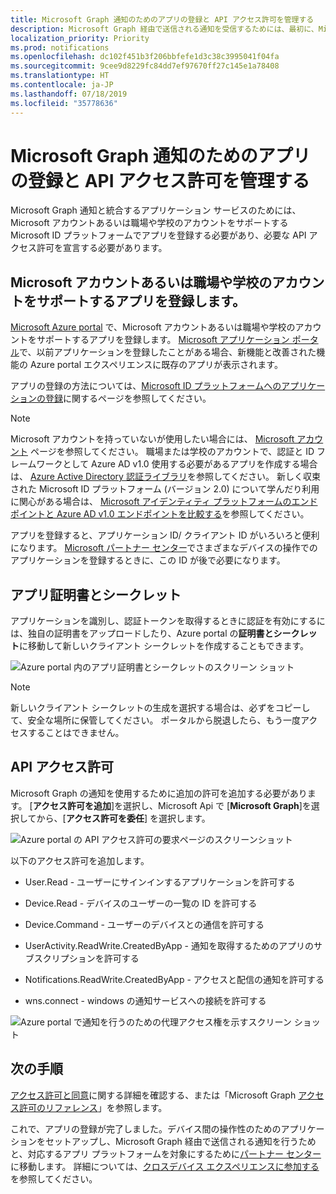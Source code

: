 ```yaml
---
title: Microsoft Graph 通知のためのアプリの登録と API アクセス許可を管理する
description: Microsoft Graph 経由で送信される通知を受信するためには、最初に、Microsoft Azure portal でアプリケーションを登録する必要があります。
localization_priority: Priority
ms.prod: notifications
ms.openlocfilehash: dc102f451b3f206bbfefe1d3c38c3995041f04fa
ms.sourcegitcommit: 9cee9d8229fc84dd7ef97670ff27c145e1a78408
ms.translationtype: HT
ms.contentlocale: ja-JP
ms.lasthandoff: 07/18/2019
ms.locfileid: "35778636"
---
```

# <a name="manage-app-registration-and-api-permission-for-microsoft-graph-notifications"></a>Microsoft Graph 通知のためのアプリの登録と API アクセス許可を管理する

Microsoft Graph 通知と統合するアプリケーション サービスのためには、Microsoft アカウントあるいは職場や学校のアカウントをサポートする Microsoft ID プラットフォームでアプリを登録する必要があり、必要な API アクセス許可を宣言する必要があります。

## <a name="register-your-app-to-support-microsoft-accounts-or-work-or-school-accounts"></a>Microsoft アカウントあるいは職場や学校のアカウントをサポートするアプリを登録します。

[Microsoft Azure portal](https://portal.azure.com/#home) で、Microsoft アカウントあるいは職場や学校のアカウントをサポートするアプリを登録します。 [Microsoft アプリケーション ポータル](https://apps.dev.microsoft.com/)で、以前アプリケーションを登録したことがある場合、新機能と改善された機能の Azure portal エクスペリエンスに既存のアプリが表示されます。

アプリの登録の方法については、[Microsoft ID プラットフォームへのアプリケーションの登録](auth-register-app-v2.md)に関するページを参照してください。 


> [!NOTE]
> Microsoft アカウントを持っていないが使用したい場合には、 [Microsoft アカウント](https://account.microsoft.com/account) ページを参照してください。 職場または学校のアカウントで、認証と ID フレームワークとして Azure AD v1.0 使用する必要があるアプリを作成する場合は、 [Azure Active Directory 認証ライブラリ](https://docs.microsoft.com/azure/active-directory/develop/active-directory-authentication-libraries)を参照してください。 新しく収束された Microsoft ID プラットフォーム (バージョン 2.0) について学んだり利用に関心がある場合は、 [Microsoft アイデンティティ プラットフォームのエンドポイントと Azure AD v1.0 エンドポイントを比較する](https://docs.microsoft.com/ja-JP/azure/active-directory/develop/azure-ad-endpoint-comparison)を参照してください。

アプリを登録すると、アプリケーション ID/ クライアント ID がいろいろと便利になります。 [Microsoft パートナー センター](https://partner.microsoft.com/)でさまざまなデバイスの操作でのアプリケーションを登録するときに、この ID が後で必要になります。 

## <a name="app-certificates-and-secrets"></a>アプリ証明書とシークレット

アプリケーションを識別し、認証トークンを取得するときに認証を有効にするには、独自の証明書をアップロードしたり、Azure portal の**証明書とシークレット**に移動して新しいクライアント シークレットを作成することもできます。
    
![Azure portal 内のアプリ証明書とシークレットのスクリーン ショット](images/notifications-app-secrets.png)
    
> [!NOTE]
> 新しいクライアント シークレットの生成を選択する場合は、必ずをコピーして、安全な場所に保管してください。 ポータルから脱退したら、もう一度アクセスすることはできません。

## <a name="api-permissions"></a>API アクセス許可

Microsoft Graph の通知を使用するために追加の許可を追加する必要があります。 [**アクセス許可を追加**]を選択し、Microsoft Api で [**Microsoft Graph**]を選択してから、[**アクセス許可を委任**] を選択します。
    
![Azure portal の API アクセス許可の要求ページのスクリーンショット](images/notifications-api-permissions.png)
    
以下のアクセス許可を追加します。

- User.Read - ユーザーにサインインするアプリケーションを許可する

- Device.Read - デバイスのユーザーの一覧の ID を許可する

- Device.Command - ユーザーのデバイスとの通信を許可する

- UserActivity.ReadWrite.CreatedByApp - 通知を取得するためのアプリのサブスクリプションを許可する

- Notifications.ReadWrite.CreatedByApp - アクセスと配信の通知を許可する

- wns.connect - windows の通知サービスへの接続を許可する

![Azure portal で通知を行うのための代理アクセス権を示すスクリーン ショット](images/notifications-api-permissions-list.png)

## <a name="next-steps"></a>次の手順

[アクセス許可と同意](https://docs.microsoft.com/ja-JP/azure/active-directory/develop/v2-permissions-and-consent)に関する詳細を確認する、または「Microsoft Graph [アクセス許可のリファレンス](https://docs.microsoft.com/ja-JP/graph/permissions-reference)」を参照します。

これで、アプリの登録が完了しました。デバイス間の操作性のためのアプリケーションをセットアップし、Microsoft Graph 経由で送信される通知を行うためと、対応するアプリ プラットフォームを対象にするために[パートナー センター](https://partner.microsoft.com/)に移動します。 詳細については、[クロスデバイス エクスペリエンスに参加する](notifications-integration-cross-device-experiences-onboarding.md)を参照してください。 
